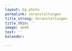 ```yaml
---
layout: bg_photo
permalink: veranstaltungen
title_strong: Veranstaltungen
title_thin: ''
image: abb8
text: ''
kalender: 

---
```

